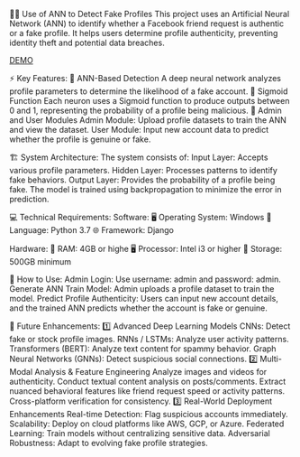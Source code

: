 🕵️‍♂️ Use of ANN to Detect Fake Profiles
This project uses an Artificial Neural Network (ANN) to identify whether a Facebook friend request is authentic or a fake profile.
It helps users determine profile authenticity, preventing identity theft and potential data breaches.

[DEMO](https://youtu.be/wOcbr_wzcRo)

⚡ Key Features:
🧠 ANN-Based Detection
A deep neural network analyzes profile parameters to determine the likelihood of a fake account.
🔢 Sigmoid Function
Each neuron uses a Sigmoid function to produce outputs between 0 and 1, representing the probability of a profile being malicious.
👥 Admin and User Modules
Admin Module: Upload profile datasets to train the ANN and view the dataset.
User Module: Input new account data to predict whether the profile is genuine or fake.

🏗️ System Architecture:
The system consists of:
Input Layer: Accepts various profile parameters.
Hidden Layer: Processes patterns to identify fake behaviors.
Output Layer: Provides the probability of a profile being fake.
The model is trained using backpropagation to minimize the error in prediction.

💻 Technical Requirements:
Software:
🖥️ Operating System: Windows
🐍 Language: Python 3.7
🌐 Framework: Django

Hardware:
💾 RAM: 4GB or highe
🖥️ Processor: Intel i3 or higher
💽 Storage: 500GB minimum

🚀 How to Use:
Admin Login:
Use username: admin and password: admin.
Generate ANN Train Model:
Admin uploads a profile dataset to train the model.
Predict Profile Authenticity:
Users can input new account details, and the trained ANN predicts whether the account is fake or genuine.

🔮 Future Enhancements:
1️⃣ Advanced Deep Learning Models
CNNs: Detect fake or stock profile images.
RNNs / LSTMs: Analyze user activity patterns.
Transformers (BERT): Analyze text content for spammy behavior.
Graph Neural Networks (GNNs): Detect suspicious social connections.
2️⃣ Multi-Modal Analysis & Feature Engineering
Analyze images and videos for authenticity.
Conduct textual content analysis on posts/comments.
Extract nuanced behavioral features like friend request speed or activity patterns.
Cross-platform verification for consistency.
3️⃣ Real-World Deployment Enhancements
Real-time Detection: Flag suspicious accounts immediately.
Scalability: Deploy on cloud platforms like AWS, GCP, or Azure.
Federated Learning: Train models without centralizing sensitive data.
Adversarial Robustness: Adapt to evolving fake profile strategies.
